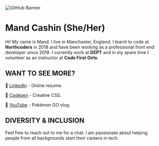 ![GitHub Banner](https://user-images.githubusercontent.com/41064490/147854146-647fc3c9-ea24-4bbf-9062-3d5502f55b21.gif)

# Mand Cashin (She/Her)

Hi! My name is Mand. I live in Manchester, England. I learnt to code at **Northcoders** in 2018 and have been working as a professional front end developer since 2019. I currently work at **DEPT** and in my spare time I volunteer as an instructor at **Code First Girls**.

## WANT TO SEE MORE?

🔗 [LinkedIn](https://www.linkedin.com/in/mandcashin/) - Online resume.

🔗 [Codepen](https://codepen.io/razzberrymand) - Creative CSS.

🔗 [YouTube](https://tinyurl.com/razzberrymand) - Pokémon GO vlog.

## DIVERSITY & INCLUSION

Feel free to reach out to me for a chat. I am passionate about helping people from all backgrounds start their careers in tech.
